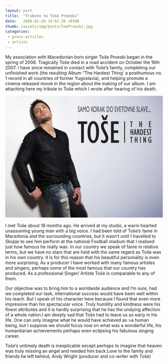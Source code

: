 ```yaml
---
layout: post
title:  "Tribute to Toše Proeski"
date:   2008-01-20 14:02:36 +0300
thumb: /assets/img/posts/ToeProeski.jpg
categories:
 - press-articles
 - artists
---
```


My association with Macedonian born singer Toše Proeski  began in the spring of 2006. Tragically Toše died in a road accident on October the 16th 2007. I have since remained in contact with Toše’s family, completing our unfinished work (the resulting Album “The Hardest Thing’ a posthumous no. 1 record in all countries of former Yugoslavia), and helping promote a cinema released movie in the region about the making of our album. I am attaching here my tribute to Toše which I wrote after hearing of his death.

![Tose Proeski](/assets/img/posts/ToseProeski_TheHardestThing.jpg)

I met Toše about 18 months ago. He arrived at my studio, a warm hearted unassuming young man with a big voice. I had been told of Toše’s fame in Macedonia and the surrounding countries, but it wasn’t until I travelled to Skopje to see him perform at the national Football stadium that I realised just how famous he really was. In our country we speak of fame in relative terms, but we have no stars that are held with the same regard as Toše was in his own country. It is for this reason that his beautiful personality is even more surprising. As a producer I have worked with many famous artistes and singers, perhaps some of the most famous that our country has produced. As a professional Singer/ Artiste Toše is comparable to any of them.

Our objective was to bring him to a worldwide audience and I’m sure, had we completed our task, international success would have been well within his reach. But I speak of his character here because I found that even more impressive than his spectacular voice. Truly humility and kindness were his finest attributes and it is hardly surprising that he has the undying affection of a whole nation.I am deeply sad that Toše had to leave us so early in his life. One can only imagine what he would have achieved as >a human being, but I suppose we should focus now on what was a wonderful life, his humanitarian achievements perhaps even eclipsing his fabulous singing career.

Toše’s untimely death is inexplicable except perhaps to imagine that heaven was truly missing an angel and needed him back.Love to the family and friends he left behind, Andy Wright (producer and co-writer with Toše)